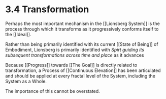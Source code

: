 # 3.4 Transformation
Perhaps the most important mechanism in the [[Lionsberg System]] is the process through which it transforms as it progressively conforms itself to the [[Ideal]]. 

Rather than being primarily identified with its current [[State of Being]] of Embodiment, Lionsberg is primarily identified with _Spirt guiding its subsequent transformations across time and place_ as it advances 

Because [[Progress]] towards [[The Goal]] is directly related to transformation, a Process of [[Continuous Elevation]] has been articulated and should be applied at every fractal level of the System, including the System as a Whole. 

The importance of this cannot be overstated. 

